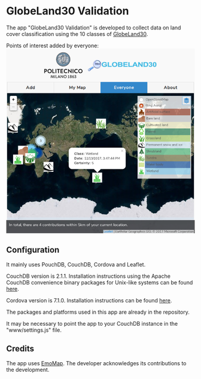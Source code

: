 # GlobeLand30 Validation
The app "GlobeLand30 Validation" is developed to collect data on land cover classification using the 10 classes of [GlobeLand30](http://www.globallandcover.com/GLC30Download/index.aspx).

Points of interest added by everyone:
![everyonePois](screenshots/everyonePois.png)

## Configuration
It mainly uses PouchDB, CouchDB, Cordova and Leaflet.

CouchDB version is 2.1.1. Installation instructions using the Apache CouchDB convenience binary packages for Unix-like systems can be found [here](http://docs.couchdb.org/en/2.1.1/install/unix.html).

Cordova version is 7.1.0. Installation instructions can be found [here](https://cordova.apache.org/docs/en/latest/guide/cli/).

The packages and platforms used in this app are already in the repository.

It may be necessary to point the app to your CouchDB instance in the "www/settings.js" file.

## Credits
The app uses [EmoMap](https://github.com/cartogroup/emomap). The developer acknowledges its contributions to the development.
